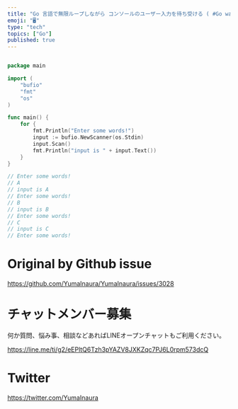 ```yaml
---
title: "Go 言語で無限ループしながら コンソールのユーザー入力を待ち受ける ( #Go wait user input in console wi"
emoji: "🖥"
type: "tech"
topics: ["Go"]
published: true
---
```


```go

package main

import (
	"bufio"
	"fmt"
	"os"
)

func main() {
	for {
		fmt.Println("Enter some words!")
		input := bufio.NewScanner(os.Stdin)
		input.Scan()
		fmt.Println("input is " + input.Text())
	}
}

// Enter some words!
// A
// input is A
// Enter some words!
// B
// input is B
// Enter some words!
// C
// input is C
// Enter some words!

```

# Original by Github issue

https://github.com/YumaInaura/YumaInaura/issues/3028








<!-- Update From Qiita API -->

# チャットメンバー募集


何か質問、悩み事、相談などあればLINEオープンチャットもご利用ください。

https://line.me/ti/g2/eEPltQ6Tzh3pYAZV8JXKZqc7PJ6L0rpm573dcQ





# Twitter


https://twitter.com/YumaInaura


<!-- Update From Qiita API -->


